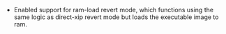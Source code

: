 - Enabled support for ram-load revert mode, which functions using the same
  logic as direct-xip revert mode but loads the executable image to ram.
